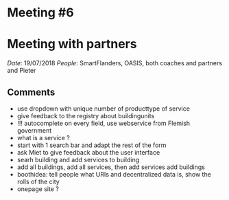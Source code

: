# Meeting #6
# Meeting with partners

*Date*: 19/07/2018
*People*: SmartFlanders, OASIS, both coaches and partners and Pieter

## Comments
* use dropdown with unique number of producttype of service
* give feedback to the registry about buildingunits
* !!! autocomplete on every field, use webservice from Flemish government
* what is a service ?
* start with 1 search bar and adapt the rest of the form
* ask Miet to give feedback about the user interface
* searh building and add services to building
* add all buildings, add all services, then add services add buildings
* boothidea: tell people what URIs and decentralized data is, show the rolls of the city
* onepage site ?
